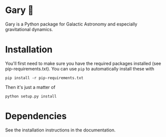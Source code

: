 Gary :man:
==========

Gary is a Python package for Galactic Astronomy and especially gravitational
dynamics.

Installation
============

You'll first need to make sure you have the required packages installed (see
pip-requirements.txt). You can use `pip` to automatically install these with

    pip install -r pip-requirements.txt

Then it's just a matter of

    python setup.py install

Dependencies
============
See the installation instructions in the documentation.
